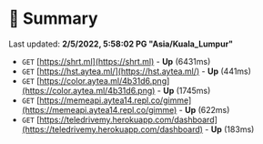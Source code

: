 # 📖 Summary
Last updated: **2/5/2022, 5:58:02 PG "Asia/Kuala_Lumpur"**

- `GET` [https://shrt.ml](https://shrt.ml) - **Up** (6431ms)
- `GET` [https://hst.aytea.ml/](https://hst.aytea.ml/) - **Up** (441ms)
- `GET` [https://color.aytea.ml/4b31d6.png](https://color.aytea.ml/4b31d6.png) - **Up** (1745ms)
- `GET` [https://memeapi.aytea14.repl.co/gimme](https://memeapi.aytea14.repl.co/gimme) - **Up** (622ms)
- `GET` [https://teledrivemy.herokuapp.com/dashboard](https://teledrivemy.herokuapp.com/dashboard) - **Up** (183ms)
